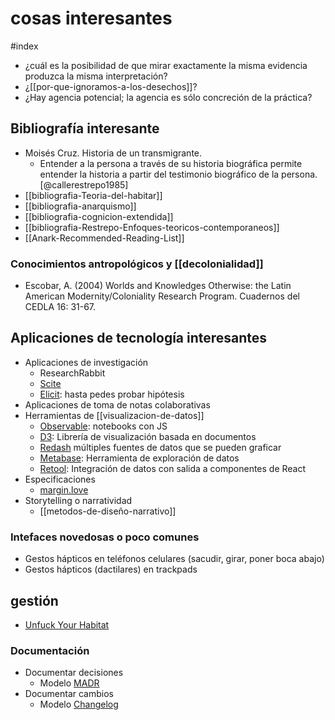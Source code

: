 # cosas interesantes
#index 

- ¿cuál es la posibilidad de que mirar exactamente la misma evidencia produzca la misma interpretación?
- ¿[[por-que-ignoramos-a-los-desechos]]?
- ¿Hay agencia potencial; la agencia es sólo concreción de la práctica?

## Bibliografía interesante

- Moisés Cruz. Historia de un transmigrante. 
    - Entender a la persona a través de su historia biográfica permite entender la historia a partir del testimonio biográfico de la persona. [@callerestrepo1985]
- [[bibliografia-Teoria-del-habitar]]
- [[bibliografia-anarquismo]]
- [[bibliografia-cognicion-extendida]]
- [[bibliografia-Restrepo-Enfoques-teoricos-contemporaneos]]
- [[Anark-Recommended-Reading-List]]

### Conocimientos antropológicos y [[decolonialidad]]

- Escobar, A. (2004) Worlds and Knowledges Otherwise: the Latin American Modernity/Coloniality Research Program. Cuadernos del CEDLA 16: 31-67.

## Aplicaciones de tecnología interesantes

- Aplicaciones de investigación
    - ResearchRabbit
    - [Scite](https://scite.ai/) 
    - [Elicit](https://elicit.com): hasta pedes probar hipótesis
- Aplicaciones de toma de notas colaborativas
- Herramientas de [[visualizacion-de-datos]]
    - [Observable](https://observablehq.com/tutorials): notebooks con JS
    - [D3](https://d3js.org/): Librería de visualización basada en documentos
    - [Redash](https://redash.io/) múltiples fuentes de datos que se pueden graficar
    - [Metabase](https://www.metabase.com/): Herramienta de exploración de datos
    - [Retool](https://retool.com/): Integración de datos con salida a componentes de React
- Especificaciones
    - [margin.love](https://margin.love)
- Storytelling o narratividad
    - [[metodos-de-diseño-narrativo]]

### Intefaces novedosas o poco comunes

- Gestos hápticos en teléfonos celulares (sacudir, girar, poner boca abajo)
- Gestos hápticos (dactilares) en trackpads

## gestión

- [Unfuck Your Habitat](https://www.unfuckyourhabitat.com/)

### Documentación

- Documentar decisiones
    - Modelo [MADR](https://adr.github.io/madr/)
- Documentar cambios
    - Modelo [Changelog](https://keepachangelog.com/en/1.0.0/)
